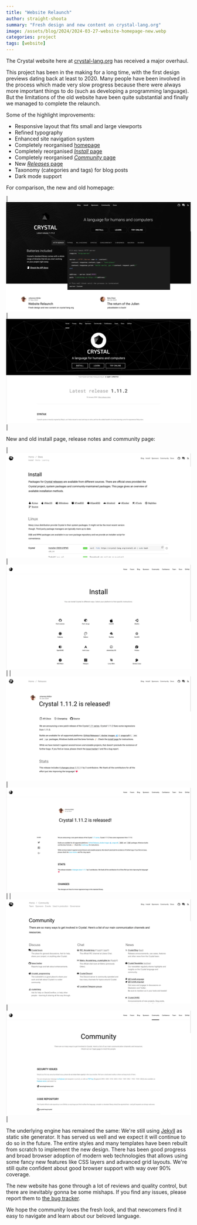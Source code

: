 ```yaml
---
title: "Website Relaunch"
author: straight-shoota
summary: "Fresh design and new content on crystal-lang.org"
image: /assets/blog/2024/2024-03-27-website-homepage-new.webp
categories: project
tags: [website]
---
```


The Crystal website here at [crystal-lang.org](https://crystal-lang.org) has received a major overhaul.

This project has been in the making for a long time, with the first design previews dating back at least to 2020. Many people have been involved in the process which made very slow progress because there were always more important things to do (such as developing a programming language).
But the limitations of the old website have been quite substantial and finally we managed to complete the relaunch.

Some of the highlight improvements:

* Responsive layout that fits small and large viewports
* Refined typography
* Enhanced site navigation system
* Completely reorganised [homepage](/)
* Completely reorganised [_Install_ page](/install/)
* Completely reorganised [_Community_ page](/community/)
* New [_Releases_ page](/releases/)
* Taxonomy (categories and tags) for blog posts
* Dark mode support

For comparison, the new and old homepage:

| ![New homepage](/assets/blog/2024/2024-03-27-website-homepage-new.webp) | ![Old homepage](/assets/blog/2024/2024-03-27-website-homepage-old.webp) |

New and old install page, release notes and community page:

| [![New release notes](/assets/blog/2024/2024-03-27-website-install-new.webp)](/install) | ![Old release notes](/assets/blog/2024/2024-03-27-website-install-old.webp) |
| [![New release notes](/assets/blog/2024/2024-03-27-website-release-new.webp)](/2024/01/18/1.11.2-released/) | ![Old release notes](/assets/blog/2024/2024-03-27-website-release-old.webp) |
| [![New release notes](/assets/blog/2024/2024-03-27-website-community-new.webp)](/community) | ![Old release notes](/assets/blog/2024/2024-03-27-website-community-old.webp) |

The underlying engine has remained the same: We're still using [Jekyll](https://jekyllrb.com) as static site generator. It has served us well and we expect it will continue to do so in the future.
The entire styles and many templates have been rebuilt from scratch to implement the new design. There has been good progress and broad browser adoption of modern web technologies that allows using some fancy new features like CSS layers and advanced grid layouts. We're still quite confident about good browser support with way over 90% coverage.

The new website has gone through a lot of reviews and quality control, but there are inevitably gonna be some mishaps. If you find any issues, please report them to [the bug tracker](https://github.com/crystal-lang/crystal-website/issues).

We hope the community loves the fresh look, and that newcomers find it easy to navigate and learn about our beloved language.
